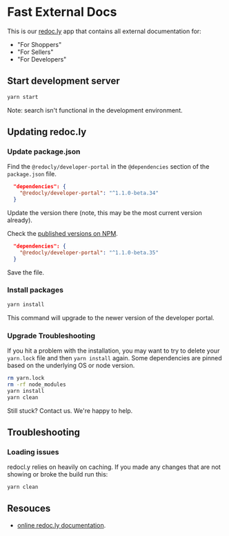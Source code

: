 # Fast External Docs

This is our [redoc.ly](https://redoc.ly/) app that contains all external documentation for:

- "For Shoppers"
- "For Sellers"
- "For Developers"

## Start development server

```bash
yarn start
```

Note: search isn't functional in the development environment.

## Updating redoc.ly

### Update package.json

Find the `@redocly/developer-portal` in the `@dependencies` section of the `package.json` file.

```json
  "dependencies": {
    "@redocly/developer-portal": "^1.1.0-beta.34"
  }
```

Update the version there (note, this may be the most current version already).

Check the [published versions on NPM](https://www.npmjs.com/package/@redocly/developer-portal).

```json
  "dependencies": {
    "@redocly/developer-portal": "^1.1.0-beta.35"
  }
```

Save the file.

### Install packages

```bash
yarn install
```

This command will upgrade to the newer version of the developer portal.

### Upgrade Troubleshooting

If you hit a problem with the installation, you may want to try to delete your `yarn.lock` file and then `yarn install` again.
Some dependencies are pinned based on the underlying OS or node version.

```bash
rm yarn.lock
rm -rf node_modules
yarn install
yarn clean
```

Still stuck? Contact us. We're happy to help.

## Troubleshooting

### Loading issues

redocl.y relies on heavily on caching. If you made any changes that are not showing or broke the build run this:

```bash
yarn clean
```

## Resouces

- [online redoc.ly documentation](https://redoc.ly/docs/developer-portal/introduction/).
